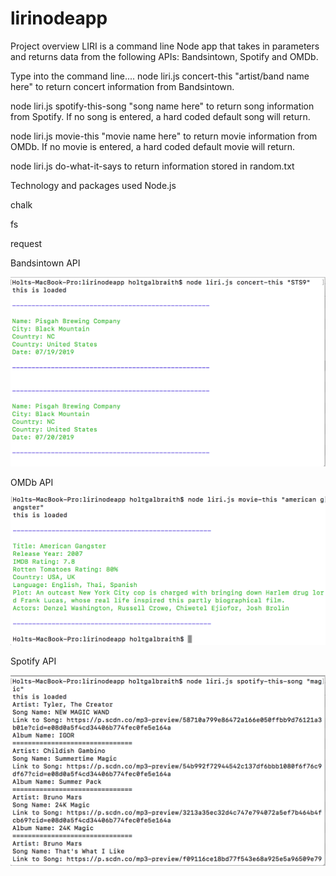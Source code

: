 # lirinodeapp
Project overview
LIRI is a command line Node app that takes in parameters and returns data from the following APIs: Bandsintown, Spotify and OMDb.

Type into the command line....
node liri.js concert-this "artist/band name here" to return concert information from Bandsintown.

node liri.js spotify-this-song "song name here" to return song information from Spotify. If no song is entered, a hard coded default song will return.

node liri.js movie-this "movie name here" to return movie information from OMDb. If no movie is entered, a hard coded default movie will return.

node liri.js do-what-it-says to return information stored in random.txt


Technology and packages used
Node.js

chalk

fs

request

Bandsintown API

![Image of bandsintown working ](https://github.com/holtgal/lirinodeapp/blob/master/Nodeliribandsintown.png?raw=true)

OMDb API

![Image of bandsintown working ](https://github.com/holtgal/lirinodeapp/blob/master/Nodeliriomdb.png?raw=true)

Spotify API

![Image of bandsintown working ](https://github.com/holtgal/lirinodeapp/blob/master/Nodelirispotify.png?raw=true)

